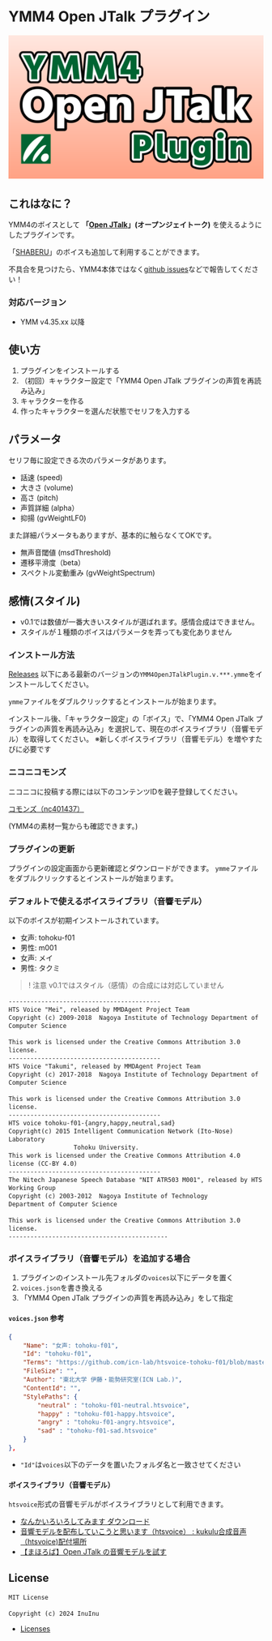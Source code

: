# YMM4 Open JTalk プラグイン

![cover](https://github.com/InuInu2022/YMM4OpenJTalkPlugin/blob/main/docs/thumb.png?raw=true)

## これはなに？

YMM4のボイスとして **「[Open JTalk](https://open-jtalk.sp.nitech.ac.jp/)」(オープンジェイトーク)** を使えるようにしたプラグインです。

「[SHABERU](http://akihiro0105.web.fc2.com/Downloads/Downloads-SHABERU.html)」のボイスも追加して利用することができます。

不具合を見つけたら、YMM4本体ではなく[github issues](https://github.com/InuInu2022/YMM4OpenJTalkPlugin/issues)などで報告してください！

### 対応バージョン

- YMM v4.35.xx 以降

## 使い方

1. プラグインをインストールする
2. （初回）キャラクター設定で「YMM4 Open JTalk プラグインの声質を再読み込み」
3. キャラクターを作る
4. 作ったキャラクターを選んだ状態でセリフを入力する

## パラメータ

セリフ毎に設定できる次のパラメータがあります。

- 話速 (speed)
- 大きさ (volume)
- 高さ (pitch)
- 声質詳細 (alpha）
- 抑揚 (gvWeightLF0)

また詳細パラメータもありますが、基本的に触らなくてOKです。

- 無声音閾値 (msdThreshold)
- 遷移平滑度（beta）
- スペクトル変動重み (gvWeightSpectrum)

## 感情(スタイル)

- v0.1では数値が一番大きいスタイルが選ばれます。感情合成はできません。
- スタイルが１種類のボイスはパラメータを弄っても変化ありません

### インストール方法

[Releases](https://github.com/InuInu2022/YMM4OpenJTalkPlugin/releases) 以下にある最新のバージョンの`YMM4OpenJTalkPlugin.v.***.ymme`をインストールしてください。

`ymme`ファイルをダブルクリックするとインストールが始まります。

インストール後、「キャラクター設定」の「ボイス」で、「YMM4 Open JTalk プラグインの声質を再読み込み」を選択して、現在のボイスライブラリ（音響モデル）を取得してください。
※新しくボイスライブラリ（音響モデル）を増やすたびに必要です

### ニコニコモンズ

ニコニコに投稿する際には以下のコンテンツIDを親子登録してください。

[コモンズ（nc401437）](https://commons.nicovideo.jp/works/nc401437)

(YMM4の素材一覧からも確認できます。)

### プラグインの更新

プラグインの設定画面から更新確認とダウンロードができます。
`ymme`ファイルをダブルクリックするとインストールが始まります。

### デフォルトで使えるボイスライブラリ（音響モデル）

以下のボイスが初期インストールされています。

- 女声: tohoku-f01
- 男性: m001
- 女声: メイ
- 男性: タクミ

>! 注意
> v0.1ではスタイル（感情）の合成には対応していません

```
------------------------------------------
HTS Voice "Mei", released by MMDAgent Project Team
Copyright (c) 2009-2018  Nagoya Institute of Technology Department of Computer Science

This work is licensed under the Creative Commons Attribution 3.0 license.
------------------------------------------
HTS Voice "Takumi", released by MMDAgent Project Team
Copyright (c) 2017-2018  Nagoya Institute of Technology Department of Computer Science

This work is licensed under the Creative Commons Attribution 3.0 license.
------------------------------------------
HTS voice tohoku-f01-{angry,happy,neutral,sad}
Copyright(c) 2015 Intelligent Communication Network (Ito-Nose) Laboratory
                  Tohoku University.
This work is licensed under the Creative Commons Attribution 4.0 license (CC-BY 4.0)
------------------------------------------
The Nitech Japanese Speech Database "NIT ATR503 M001", released by HTS Working Group
Copyright (c) 2003-2012  Nagoya Institute of Technology
Department of Computer Science

This work is licensed under the Creative Commons Attribution 3.0 license.
--------------------------------------------
```

### ボイスライブラリ（音響モデル）を追加する場合

1. プラグインのインストール先フォルダの`voices`以下にデータを置く
2. `voices.json`を書き換える
3. 「YMM4 Open JTalk プラグインの声質を再読み込み」をして指定

#### `voices.json` 参考

```json:voices.json
{
    "Name": "女声: tohoku-f01",
    "Id": "tohoku-f01",
    "Terms": "https://github.com/icn-lab/htsvoice-tohoku-f01/blob/master/COPYRIGHT.txt",
    "FileSize": "",
    "Author": "東北大学 伊藤・能勢研究室(ICN Lab.)",
    "ContentId": "",
    "StylePaths": {
        "neutral" : "tohoku-f01-neutral.htsvoice",
        "happy" : "tohoku-f01-happy.htsvoice",
        "angry" : "tohoku-f01-angry.htsvoice",
        "sad" : "tohoku-f01-sad.htsvoice"
    }
},
```

- `"Id"`は`voices`以下のデータを置いたフォルダ名と一致させてください

#### ボイスライブラリ（音響モデル）

`htsvoice`形式の音響モデルがボイスライブラリとして利用できます。

- [なんかいろいろしてみます ダウンロード](http://akihiro0105.web.fc2.com/Downloads/Downloads-htsvoice.html)
- [音響モデルを配布していこうと思います（htsvoice） : kukulu合成音声（htsvoice)配付場所](https://ragolun.exblog.jp/22985257/)
- [【まほろば】Open JTalk の音響モデルを試す](https://petile.sakura.ne.jp/mahoroba/e1875.html)

## License

```
MIT License

Copyright (c) 2024 InuInu
```

- [Licenses](./licenses/)